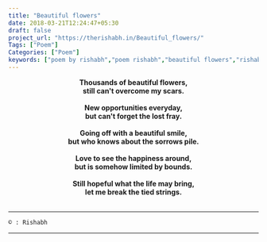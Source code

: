 ```yaml
---
title: "Beautiful flowers"
date: 2018-03-21T12:24:47+05:30
draft: false
project_url: "https://therishabh.in/Beautiful_flowers/"
Tags: ["Poem"]
Categories: ["Poem"]
keywords: ["poem by rishabh","poem rishabh","beautiful flowers","rishabh"]
---
```



<center><b>
Thousands of beautiful flowers,<br>
still can't overcome my scars.<br><br>
New opportunities everyday,<br>
but can't forget the lost fray.<br><br>
Going off with a beautiful smile,<br>
but who knows about the sorrows pile.<br><br>
Love to see the happiness around,<br>
but is somehow limited by bounds.<br><br>
Still hopeful what the life may bring,<br>
let me break the tied strings.<br><br>
</b></center>

___________________________________________
```
© : Rishabh
```

___________________________________________
